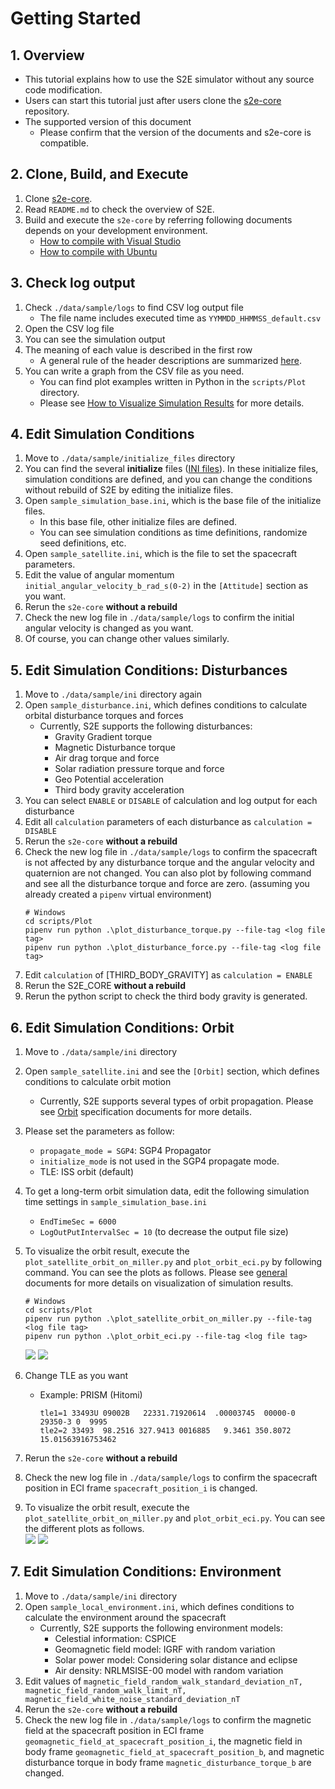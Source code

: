 # Getting Started

## 1.  Overview

- This tutorial explains how to use the S2E simulator without any source code modification.   
- Users can start this tutorial just after users clone the [s2e-core](https://github.com/ut-issl/s2e-core) repository. 
- The supported version of this document
  - Please confirm that the version of the documents and s2e-core is compatible.
  
## 2. Clone, Build, and Execute 

1. Clone [s2e-core](https://github.com/ut-issl/s2e-core).
2. Read `README.md` to check the overview of S2E.
3. Build and execute the `s2e-core` by referring following documents depends on your development environment.
   - [How to compile with Visual Studio](../General/HowToCompileWithVisualStudio.md)
   - [How to compile with Ubuntu](../General/HowToCompileWithUbuntuInDocker.md)


## 3. Check log output 

1. Check `./data/sample/logs` to find CSV log output file  
   - The file name includes executed time as `YYMMDD_HHMMSS_default.csv`  
2. Open the CSV log file
3. You can see the simulation output
4. The meaning of each value is described in the first row
   - A general rule of the header descriptions are summarized [here](../General/NamingRuleForUserInterface.md).
5. You can write a graph from the CSV file as you need.
   - You can find plot examples written in Python in the `scripts/Plot` directory.
   - Please see [How to Visualize Simulation Results](../General/HowToVisualizeSimulationResults.md) for more details.
   
## 4. Edit Simulation Conditions

1. Move to `./data/sample/initialize_files`  directory  
2. You can find the several **initialize** files ([INI files](https://en.wikipedia.org/wiki/INI_file)). In these initialize files, simulation conditions are defined, and you can change the conditions without rebuild of S2E by editing the initialize files.
3. Open `sample_simulation_base.ini`, which is the base file of the initialize files.
   - In this base file, other initialize files are defined.
   - You can see simulation conditions as time definitions, randomize seed definitions, etc. 
4. Open `sample_satellite.ini`, which is the file to set the spacecraft parameters.
4. Edit the value of angular momentum `initial_angular_velocity_b_rad_s(0-2)` in the `[Attitude]` section as you want.
5. Rerun the `s2e-core` **without a rebuild**
6. Check the new log file in `./data/sample/logs` to confirm the initial angular velocity is changed as you want.
7. Of course, you can change other values similarly.

## 5. Edit Simulation Conditions: Disturbances

1. Move to `./data/sample/ini`  directory again  
2. Open `sample_disturbance.ini`, which defines conditions to calculate orbital disturbance torques and forces
   - Currently, S2E supports the following disturbances:
     - Gravity Gradient torque
     - Magnetic Disturbance torque
     - Air drag torque and force
     - Solar radiation pressure torque and force
     - Geo Potential acceleration
     - Third body gravity acceleration
3. You can select `ENABLE` or `DISABLE` of calculation and log output for each disturbance
4. Edit all `calculation` parameters of each disturbance as `calculation = DISABLE`
5. Rerun the `s2e-core` **without a rebuild**
6. Check the new log file in `./data/sample/logs` to confirm the spacecraft is not affected by any disturbance torque and the angular velocity and quaternion are not changed. You can also plot by following command and see all the disturbance torque and force are zero. (assuming you already created a `pipenv` virtual environment)
   ```
   # Windows
   cd scripts/Plot
   pipenv run python .\plot_disturbance_torque.py --file-tag <log file tag>
   pipenv run python .\plot_disturbance_force.py --file-tag <log file tag>
   ```
7. Edit  `calculation` of [THIRD_BODY_GRAVITY] as `calculation = ENABLE`
8. Rerun the S2E_CORE **without a rebuild**
11. Rerun the python script to check the third body gravity is generated.

## 6. Edit Simulation Conditions: Orbit

1. Move to `./data/sample/ini`  directory  
1. Open `sample_satellite.ini` and see the `[Orbit]` section, which defines conditions to calculate orbit motion
   - Currently, S2E supports several types of orbit propagation. Please see [Orbit](./Specifications/Dynamics/Spec_Orbit.md) specification documents for more details.
1. Please set the parameters as follow:
   - `propagate_mode = SGP4`: SGP4 Propagator
   - `initialize_mode` is not used in the SGP4 propagate mode.
   - TLE: ISS orbit (default)
1. To get a long-term orbit simulation data, edit the following simulation time settings in `sample_simulation_base.ini`
   - `EndTimeSec = 6000`
   - `LogOutPutIntervalSec = 10` (to decrease the output file size)
1. To visualize the orbit result, execute the `plot_satellite_orbit_on_miller.py` and `plot_orbit_eci.py` by following command. You can see the plots as follows. Please see [general](../General/HowToVisualizeSimulationResults.md) documents for more details on visualization of simulation results.
   ```
   # Windows
   cd scripts/Plot
   pipenv run python .\plot_satellite_orbit_on_miller.py --file-tag <log file tag>
   pipenv run python .\plot_orbit_eci.py --file-tag <log file tag>
   ```  
   ![](./figs/GettingStarted_PlotIssOrbitInMiller.JPG)
   ![](./figs/GettingStarted_PlotIssOrbit3d.JPG)

1. Change TLE as you want
   - Example: PRISM (Hitomi)
     ```
     tle1=1 33493U 09002B   22331.71920614  .00003745  00000-0  29350-3 0  9995
     tle2=2 33493  98.2516 327.9413 0016885   9.3461 350.8072 15.01563916753462
     ```
1. Rerun the `s2e-core` **without a rebuild**
1. Check the new log file in `./data/sample/logs` to confirm the spacecraft position in ECI frame `spacecraft_position_i` is changed.
1. To visualize the orbit result, execute the `plot_satellite_orbit_on_miller.py` and `plot_orbit_eci.py`. You can see the different plots as follows.  
  ![](./figs/GettingStarted_PlotPrismOrbitInMiller.JPG)
  ![](./figs/GettingStarted_PlotPrismOrbit3d.JPG)

## 7. Edit Simulation Conditions: Environment

1. Move to `./data/sample/ini`  directory  
2. Open `sample_local_environment.ini`, which defines conditions to calculate the environment around the spacecraft
   - Currently, S2E supports the following environment models:
     - Celestial information: CSPICE
     - Geomagnetic field model: IGRF with random variation
     - Solar power model: Considering solar distance and eclipse
     - Air density: NRLMSISE-00 model with random variation
3. Edit values of `magnetic_field_random_walk_standard_deviation_nT, magnetic_field_random_walk_limit_nT, magnetic_field_white_noise_standard_deviation_nT` 
4. Rerun the `s2e-core` **without a rebuild**
5. Check the new log file in `./data/sample/logs` to confirm the magnetic field at the spacecraft position in ECI frame `geomagnetic_field_at_spacecraft_position_i`, the magnetic field in body frame `geomagnetic_field_at_spacecraft_position_b`, and magnetic disturbance torque in body frame `magnetic_disturbance_torque_b` are changed.
